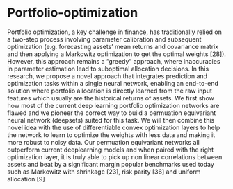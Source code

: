# Portfolio-optimization

Portfolio optimization, a key challenge in finance, has traditionally relied on a
two-step process involving parameter calibration and subsequent optimization
(e.g. forecasting assets’ mean returns and covariance matrix and then applying a Markowitz optimization to get the optimal weights [28]). However, this
approach remains a ”greedy” approach, where inaccuracies in parameter estimation lead to suboptimal allocation decisions. In this research, we propose a
novel approach that integrates prediction and optimization tasks within a single neural network, enabling an end-to-end solution where portfolio allocation
is directly learned from the raw input features which usually are the historical
returns of assets. We first show how most of the current deep learning portfolio
optimization networks are flawed and we pioneer the correct way to build a permuation equivariant neural network (deepsets) suited for this task. We will then combine
this novel idea with the use of differentiable convex optimization layers to help
the network to learn to optimize the weights with less data and making it more
robust to noisy data. Our permuation equivariant networks all outperform current deeplearning models and when paired with the right optimization layer,
it is truly able to pick up non linear correlations between assets and beat by
a significant margin popular benchmarks used today such as Markowitz with
shrinkage [23], risk parity [36] and uniform allocation [9]
